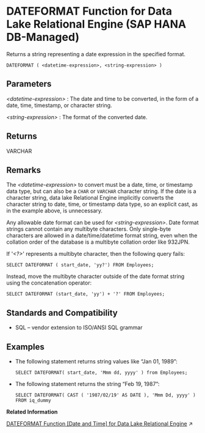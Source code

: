 <!-- loiod8071cc3053447a9bd6d90807082d61a -->

# DATEFORMAT Function for Data Lake Relational Engine \(SAP HANA DB-Managed\)

Returns a string representing a date expression in the specified format.



```
DATEFORMAT ( <datetime-expression>, <string-expression> )
```



<a name="loiod8071cc3053447a9bd6d90807082d61a__section_bk1_g2m_srb"/>

## Parameters

 *<datetime-expression\>*
 :   The date and time to be converted, in the form of a date, time, timestamp, or character string.

  *<string-expression\>*
 :   The format of the converted date.

 

<a name="loiod8071cc3053447a9bd6d90807082d61a__section_vx4_g2m_srb"/>

## Returns

VARCHAR



<a name="loiod8071cc3053447a9bd6d90807082d61a__section_jt2_h2m_srb"/>

## Remarks

The *<datetime-expression\>* to convert must be a date, time, or timestamp data type, but can also be a `CHAR` or `VARCHAR` character string. If the date is a character string, data lake Relational Engine implicitly converts the character string to date, time, or timestamp data type, so an explicit cast, as in the example above, is unnecessary.

Any allowable date format can be used for *<string-expression\>*. Date format strings cannot contain any multibyte characters. Only single-byte characters are allowed in a date/time/datetime format string, even when the collation order of the database is a multibyte collation order like 932JPN.

If '*<?\>*' represents a multibyte character, then the following query fails:

```
SELECT DATEFORMAT ( start_date, 'yy?') FROM Employees;
```

Instead, move the multibyte character outside of the date format string using the concatenation operator:

```
SELECT DATEFORMAT (start_date, 'yy') + '?' FROM Employees;
```



<a name="loiod8071cc3053447a9bd6d90807082d61a__section_q1f_32m_srb"/>

## Standards and Compatibility

-   SQL – vendor extension to ISO/ANSI SQL grammar



<a name="loiod8071cc3053447a9bd6d90807082d61a__section_fmr_32m_srb"/>

## Examples

-   The following statement returns string values like “Jan 01, 1989”:

    ```
    SELECT DATEFORMAT( start_date, 'Mmm dd, yyyy' ) from Employees;
    ```

-   The following statement returns the string “Feb 19, 1987”:

    ```
    SELECT DATEFORMAT( CAST ( '1987/02/19' AS DATE ), 'Mmm Dd, yyyy' ) FROM iq_dummy
    ```


**Related Information**  


[DATEFORMAT Function [Date and Time] for Data Lake Relational Engine](https://help.sap.com/viewer/19b3964099384f178ad08f2d348232a9/2023_1_QRC/en-US/a546abe884f21015bc048c3994136804.html "Returns a string representing a date expression in the specified format.") :arrow_upper_right:

